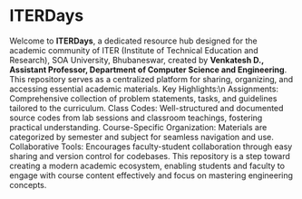 # ITERDays
Welcome to **ITERDays**, a dedicated resource hub designed for the academic community of ITER (Institute of Technical Education and Research), SOA University, Bhubaneswar, created by **Venkatesh D., Assistant Professor, Department of Computer Science and Engineering**.
This repository serves as a centralized platform for sharing, organizing, and accessing essential academic materials.
Key Highlights:\n
Assignments: Comprehensive collection of problem statements, tasks, and guidelines tailored to the curriculum.
Class Codes: Well-structured and documented source codes from lab sessions and classroom teachings, fostering practical understanding.
Course-Specific Organization: Materials are categorized by semester and subject for seamless navigation and use.
Collaborative Tools: Encourages faculty-student collaboration through easy sharing and version control for codebases.
This repository is a step toward creating a modern academic ecosystem, enabling students and faculty to engage with course content effectively and focus on mastering engineering concepts.
